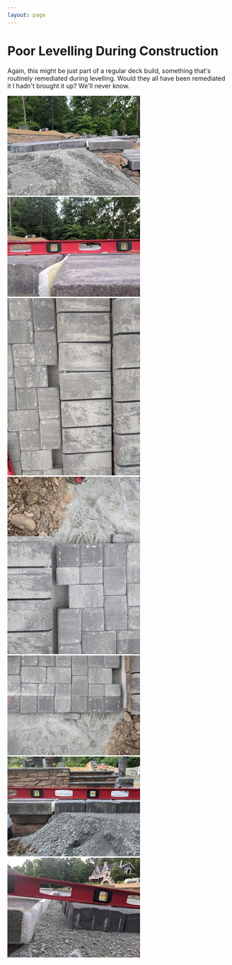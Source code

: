 ```yaml
---
layout: page
---
```


# Poor Levelling During Construction

Again, this might be just part of a regular deck build, something that's routinely remediated during levelling. Would they all have been remediated it I hadn't brought it up? We'll never know.

<a data-fancybox="deck" href="images/11-deck1.jpg"><img src="images/small/11-deck1.jpg"></a>
<a data-fancybox="deck" href="images/11-deck2.jpg"><img src="images/small/11-deck2.jpg"></a>
<a data-fancybox="deck" href="images/11-deck3.jpg"><img src="images/small/11-deck3.jpg"></a>
<a data-fancybox="deck" href="images/11-deck4.jpg"><img src="images/small/11-deck4.jpg"></a>
<a data-fancybox="deck" href="images/11-deck5.jpg"><img src="images/small/11-deck5.jpg"></a>
<a data-fancybox="deck" href="images/11-deck6.jpg"><img src="images/small/11-deck6.jpg"></a>
<a data-fancybox="deck" href="images/11-deck7.jpg"><img src="images/small/11-deck7.jpg"></a>



